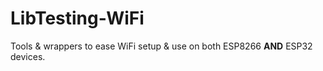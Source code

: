 # LibTesting-WiFi

Tools & wrappers to ease WiFi setup & use on both ESP8266 __AND__ ESP32 devices.

